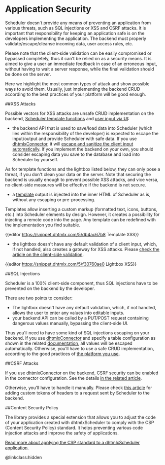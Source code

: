 Application Security
========================

Scheduler doesn't provide any means of preventing an application from various threats, such as SQL injections or XSS and CSRF attacks. It is important that responsibility for keeping an application safe is on the developers 
implementing the application. The backend must properly validate/escape/cleanse incoming data, user access rules, etc.

Please note that the client-side validation can be easily compromised or bypassed completely, thus it can't be relied on as a security means. It is aimed to give a user an immediate feedback in case of an erroneous input, 
without having to wait a server response, while the final validation should be done on the server. 

Here we highlight the most common types of attack and show possible ways to avoid them. Usually, just implementing the backend CRUD according to the best practices of your platform will be good enough.


##XSS Attacks

Possible vectors for XSS attacks are unsafe CRUD implementation on the backend, [Scheduler template functions](api/refs/scheduler_templates.md) and [user input via UI](lightbox_editors.md):

- the backend API that is used to save/load data into Scheduler (which lies within the responsibility of the developer) is expected to escape the input/output and provide Scheduler with safe data. 
If you use [dhtmlxConnector](howtostart_connector.md#step7loadingdatafromtheserver), it will [escape and sanitize the client input automatically](https://docs.dhtmlx.com/connector__php__app_security.html#protectionfromcrosssitescringxss). 
If you implement the backend on your own, you should consider escaping data you save to the database and load into Scheduler by yourself.

As for template functions and the lightbox listed below, they can only pose a threat, if you don't clean your data on the server. Note that securing the backend is usually enough to prevent possible XSS attacks, and vice versa, no client-side measures will be effective if the backend is not secure.

- a [template](api/refs/scheduler_templates.md) output is injected into the inner HTML of Scheduler as is, without any escaping or pre-processing. 

Templates allow inserting a custom markup (formatted text, icons, buttons, etc.) into Scheduler elements by design. However, it creates a possibility for injecting a remote code into the page. 
Any template can be redefined with the implementation you find suitable.

{{editor		https://snippet.dhtmlx.com/5/db4ac67b8			Template XSS}}


- the lightbox doesn't have any default validation of a client input, which, if not handled, also creates a gateway for XSS attacks. Please [check the article on the client-side validation](validation.md).

{{editor		https://snippet.dhtmlx.com/5/f30760ae0			Lightbox XSS}}


##SQL Injections


Scheduler is a 100% client-side component, thus SQL injections have to be prevented on the backend by the developer.

There are two points to consider:

- The lightbox doesn't have any default validation, which, if not handled, allows the user to enter any values into editable inputs.
- your backend API can be called by a PUT/POST request containing dangerous values manually, bypassing the client-side UI.

Thus you'll need to have some kind of SQL injections escaping on your backend. If you use [dhtmlxConnector](howtostart_connector.md#step7loadingdatafromtheserver) and specify a table configuration as shown in the related 
[documentation](https://docs.dhtmlx.com/connector__php__basis.html#loadingfromdatabase), all values will be escaped automatically. Otherwise, you'll have to use a safe CRUD implementation, 
according to the good practices of [the platform you use](howtostart_guides.md). 


##CSRF Attacks

If you use [dhtmlxConnector](howtostart_connector.md#step7loadingdatafromtheserver) on the backend, CSRF security can be enabled in the connector configuration. See the details
[in the related article](https://docs.dhtmlx.com/connector__php__app_security.html#preventingcsrfandxsrfattacks).

Otherwise, you'll have to handle it manually. Please check [this article](server_integration.md#customrequestheadersandparameters) for adding custom tokens of headers to a request sent by Scheduler to the backend. 

##Content Security Policy

The library provides a special extension that allows you to adjust the code of your application created with dhtmlxScheduler to comply with the CSP (Content Security Policy) standard. 
It helps preventing various code injection attacks and improve the safety of applications. 

[Read more about applying the CSP standard to a dhtmlxScheduler application](content_security_policy.md).


@linkclass:hidden